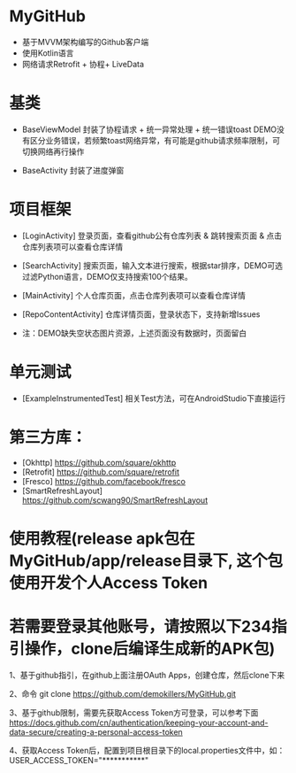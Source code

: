 # MyGitHub

- 基于MVVM架构编写的Github客户端
- 使用Kotlin语言
- 网络请求Retrofit + 协程+ LiveData

# 基类

- BaseViewModel 封装了协程请求 + 统一异常处理 + 统一错误toast
DEMO没有区分业务错误，若频繁toast网络异常，有可能是github请求频率限制，可切换网络再行操作

- BaseActivity 封装了进度弹窗

# 项目框架

- [LoginActivity] 登录页面，查看github公有仓库列表 & 跳转搜索页面 & 点击仓库列表项可以查看仓库详情
- [SearchActivity] 搜索页面，输入文本进行搜索，根据star排序，DEMO可选过滤Python语言，DEMO仅支持搜索100个结果。
- [MainActivity] 个人仓库页面，点击仓库列表项可以查看仓库详情
- [RepoContentActivity] 仓库详情页面，登录状态下，支持新增Issues

- 注：DEMO缺失空状态图片资源，上述页面没有数据时，页面留白

# 单元测试

- [ExampleInstrumentedTest] 相关Test方法，可在AndroidStudio下直接运行

# 第三方库：

- [Okhttp] https://github.com/square/okhttp
- [Retrofit] https://github.com/square/retrofit
- [Fresco] https://github.com/facebook/fresco
- [SmartRefreshLayout] https://github.com/scwang90/SmartRefreshLayout

# 使用教程(release apk包在MyGitHub/app/release目录下, 这个包使用开发个人Access Token
# 若需要登录其他账号，请按照以下234指引操作，clone后编译生成新的APK包)

1、基于github指引，在github上面注册OAuth Apps，创建仓库，然后clone下来

2、命令 git clone https://github.com/demokillers/MyGitHub.git

3、基于github限制，需要先获取Access Token方可登录，可以参考下面
https://docs.github.com/cn/authentication/keeping-your-account-and-data-secure/creating-a-personal-access-token

4、获取Access Token后，配置到项目根目录下的local.properties文件中，如：
USER_ACCESS_TOKEN="***********"


